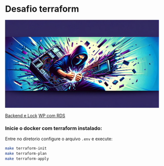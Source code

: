 # Desafio terraform
![alt text](img/banner.png)

[Backend e Lock](00-backend_and_lock/README.md)
[WP com RDS](01-wp-instance-w-rds-lab/README.md)

### Inicie o docker com terraform instalado:

Entre no diretorio configure o arquivo `.env` e execute:

```bash
make terraform-init
make terraform-plan
make terraform-apply
```